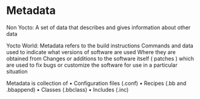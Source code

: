 # Metadata 

Non Yocto:  A set of data that describes and gives information about other data

Yocto World: 
	Metadata refers to the build instructions
	Commands and data used to indicate what versions of software are used
	Where they are obtained from
	Changes or additions to the software itself ( patches ) which are used to fix bugs or customize the software for use in a particular situation

Metadata is collection of
	• Configuration files (.conf)
	• Recipes (.bb and .bbappend)
	• Classes (.bbclass)
	• Includes (.inc)